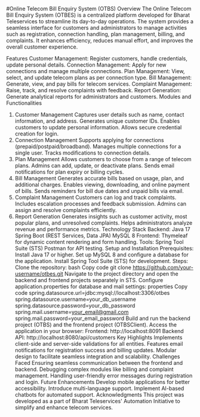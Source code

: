 #Online Telecom Bill Enquiry System (OTBS)
Overview
The Online Telecom Bill Enquiry System (OTBES) is a centralized platform developed for Bharat Teleservices to streamline its day-to-day operations. The system provides a seamless interface for customers and administrators to manage activities such as registration, connection handling, plan management, billing, and complaints. It enhances efficiency, reduces manual effort, and improves the overall customer experience.

Features
Customer Management: Register customers, handle credentials, update personal details.
Connection Management: Apply for new connections and manage multiple connections.
Plan Management: View, select, and update telecom plans as per connection type.
Bill Management: Generate, view, and pay bills for telecom services.
Complaint Management: Raise, track, and resolve complaints with feedback.
Report Generation: Generate analytical reports for administrators and customers.
Modules and Functionalities
1. Customer Management
Captures user details such as name, contact information, and address.
Generates unique customer IDs.
Enables customers to update personal information.
Allows secure credential creation for login.
2. Connection Management
Supports applying for connections (prepaid/postpaid/broadband).
Manages multiple connections for a single user.
Tracks modifications to connection details.
3. Plan Management
Allows customers to choose from a range of telecom plans.
Admins can add, update, or deactivate plans.
Sends email notifications for plan expiry or billing cycles.
4. Bill Management
Generates accurate bills based on usage, plan, and additional charges.
Enables viewing, downloading, and online payment of bills.
Sends reminders for bill due dates and unpaid bills via email.
5. Complaint Management
Customers can log and track complaints.
Includes escalation processes and feedback submission.
Admins can assign and resolve complaints efficiently.
6. Report Generation
Generates insights such as customer activity, most popular plans, and unresolved complaints.
Helps administrators analyze revenue and performance metrics.
Technology Stack
Backend:
Java 17
Spring Boot (REST Services, Data JPA)
MySQL 8
Frontend:
Thymeleaf for dynamic content rendering and form handling.
Tools:
Spring Tool Suite (STS)
Postman for API testing.
Setup and Installation
Prerequisites:
Install Java 17 or higher.
Set up MySQL 8 and configure a database for the application.
Install Spring Tool Suite (STS) for development.
Steps:
Clone the repository:
bash
Copy code
git clone https://github.com/your-username/otbes.git
Navigate to the project directory and open the backend and frontend projects separately in STS.
Configure application.properties for database and mail settings:
properties
Copy code
spring.datasource.url=jdbc:mysql://localhost:3306/otbes
spring.datasource.username=your_db_username
spring.datasource.password=your_db_password
spring.mail.username=your_email@gmail.com
spring.mail.password=your_email_password
Build and run the backend project (OTBS) and the frontend project (OTBSClient).
Access the application in your browser:
Frontend: http://localhost:8091
Backend API: http://localhost:8080/api/customers
Key Highlights
Implements client-side and server-side validations for all entities.
Features email notifications for registration success and billing updates.
Modular design to facilitate seamless integration and scalability.
Challenges Faced
Ensuring seamless communication between the frontend and backend.
Debugging complex modules like billing and complaint management.
Handling user-friendly error messages during registration and login.
Future Enhancements
Develop mobile applications for better accessibility.
Introduce multi-language support.
Implement AI-based chatbots for automated support.
Acknowledgments
This project was developed as a part of Bharat Teleservices' Automation Initiative to simplify and enhance telecom services.
